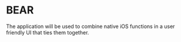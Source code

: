 # BEAR
The application will be used to combine native iOS functions in a user friendly UI that ties them together.  
